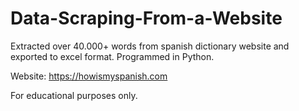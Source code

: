 # Data-Scraping-From-a-Website
 Extracted over 40.000+ words from spanish dictionary website and exported to excel format. Programmed in Python.
 
 Website: https://howismyspanish.com

For educational purposes only.
